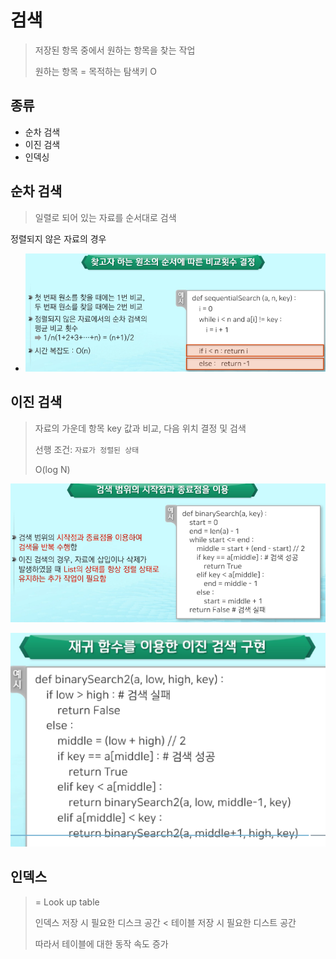 # 검색

> 저장된 항목 중에서 원하는 항목을 찾는 작업
>
> 원하는 항목 = 목적하는 탐색키 O

## 종류

- 순차 검색
- 이진 검색
- 인덱싱

## 순차 검색

> 일렬로 되어 있는 자료를 순서대로 검색

정렬되지 않은 자료의 경우

- ![image-20210714125756942](03.%EA%B2%80%EC%83%89.assets/image-20210714125756942.png)

## 이진 검색

> 자료의 가운데 항목 key 값과 비교, 다음 위치 결정 및 검색
>
> 선행 조건: `자료가 정렬된 상태`
>
> O(log N)

![image-20210714130308303](03.%EA%B2%80%EC%83%89.assets/image-20210714130308303.png)

![image-20210714130336362](03.%EA%B2%80%EC%83%89.assets/image-20210714130336362.png)

## 인덱스

> = Look up table
>
> 인덱스 저장 시 필요한 디스크 공간 < 테이블 저장 시 필요한 디스트 공간
>
> 따라서 테이블에 대한 동작 속도 증가


